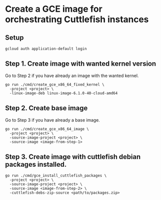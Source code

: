 # Create a GCE image for orchestrating Cuttlefish instances

## Setup

```
gcloud auth application-default login
```

## Step 1. Create image with wanted kernel version

Go to Step 2 if you have already an image with the wanted kernel.

```
go run ./cmd/create_gce_x86_64_fixed_kernel \
  -project <project> \
  -linux-image-deb linux-image-6.1.0-40-cloud-amd64
```

## Step 2. Create base image

Go to Step 3 if you have already a base image.

```
go run ./cmd/create_gce_x86_64_image \
  -project <project> \
  -source-image-project <project> \
  -source-image <image-from-step-1>
```

## Step 3. Create image with cuttlefish debian packages installed.

```
go run ./cmd/gce_install_cuttlefish_packages \
  -project <project> \
  -source-image-project <project> \
  -source-image <image-from-step-2> \
  -cuttlefish-debs-zip-source <path/to/packages.zip>
```
